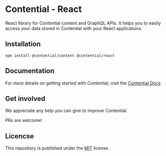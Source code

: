 # Contential - React

React library for Contential content and GraphQL APIs. It helps you to easily access your data stored in Contential with your React applications.

## Installation

```
npm install @contential/content @contential/react
```

## Documentation

For more details on getting started with Contential, visit the [Contential Docs](https://contential.io/docs)

## Get involved

We appreciate any help you can give to improve Contential.

PRs are welcome!

## Licencse

This repository is published under the [MIT](https://github.com/contential/contential-js/blob/master/LICENSE) license.

